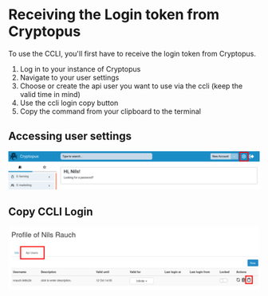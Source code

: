 # Receiving the Login token from Cryptopus

To use the CCLI, you'll first have to receive the login token from Cryptopus.

1. Log in to your instance of Cryptopus
2. Navigate to your user settings
3. Choose or create the api user you want to use via the ccli (keep the valid time in mind)
4. Use the ccli login copy button
5. Copy the command from your clipboard to the terminal

## Accessing user settings

![user_settings](images/access_user_settings.png)

## Copy CCLI Login

![copy_ccli_login](images/copy_ccli_login.png)

